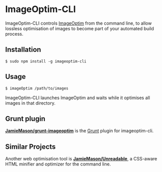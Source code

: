 # ImageOptim-CLI

ImageOptim-CLI controls [ImageOptim](http://imageoptim.com) from the command line, to allow lossless optimisation of images to become part of your automated build process.

## Installation

    $ sudo npm install -g imageoptim-cli

## Usage

    $ imageOptim /path/to/images

ImageOptim-CLI launches ImageOptim and waits while it optimises all images in that directory.

## Grunt plugin

**[JamieMason/grunt-imageoptim](https://github.com/JamieMason/grunt-imageoptim)** is the [Grunt](http://gruntjs.com) plugin for imageoptim-cli.

## Similar Projects

Another web optimisation tool is **[JamieMason/Unreadable](https://github.com/JamieMason/Unreadable)**, a CSS-aware HTML minifier and optimizer for the command line.
